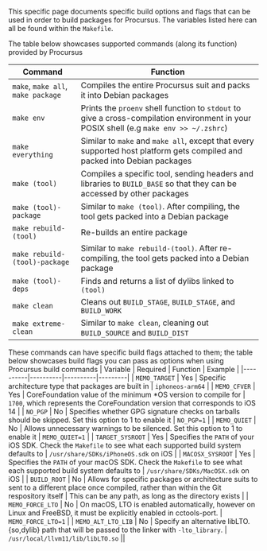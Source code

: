 This specific page documents specific build options and flags that can be used in order to build packages for Procursus. The variables listed here can all be found within the ``Makefile``.

The table below showcases supported commands (along its function) provided by Procursus

| Command | Function |
|---------|----------|
| ``make``, ``make all``, ``make package`` | Compiles the entire Procursus suit and packs it into Debian packages |
| ``make env`` | Prints the ``proenv`` shell function to ``stdout`` to give a cross-compilation environment in your POSIX shell (e.g ``make env >> ~/.zshrc``) |
| ``make everything`` | Similar to ``make`` and ``make all``, except that every supported host platform gets compiled and packed into Debian packages |
| ``make (tool)`` | Compiles a specific tool, sending headers and libraries to ``BUILD_BASE`` so that they can be accessed by other packages |
``make (tool)-package`` | Similar to ``make (tool)``. After compiling, the tool gets packed into a Debian package |
``make rebuild-(tool)`` | Re-builds an entire package |
``make rebuild-(tool)-package`` | Similar to ``make rebuild-(tool)``. After re-compiling, the tool gets packed into a Debian package |
| ``make (tool)-deps`` | Finds and returns a list of dylibs linked to ``(tool)`` |
| ``make clean`` | Cleans out ``BUILD_STAGE``, ``BUILD_STAGE``, and ``BUILD_WORK`` |
| ``make extreme-clean`` | Similar to ``make clean``, cleaning out ``BUILD_SOURCE`` and ``BUILD_DIST`` |

These commands can have specific build flags attached to them; the table below showcases build flags you can pass as options when using Procursus build commands
| Variable | Required | Function | Example |
|----------|----------|----------|---------|
| ``MEMO_TARGET`` | Yes | Specific architecture type that packages are built in | ``iphoneos-arm64`` | 
| ``MEMO_CFVER`` | Yes | CoreFoundation value of the minimum *OS version to compile for | ``1700``, which represents the CoreFoundation version that corresponds to iOS 14 |
| ``NO_PGP`` | No | Specifies whether GPG signature checks on tarballs should be skipped. Set this option to 1 to enable it | ``NO_PGP=1`` |
| ``MEMO_QUIET`` | No | Allows unnecessary warnings to be silenced. Set this option to 1 to enable it | ``MEMO_QUIET=1`` |
| ``TARGET_SYSROOT`` | Yes | Specifies the ``PATH`` of your iOS SDK. Check the ``Makefile`` to see what each supported build system defaults to | ``/usr/share/SDKs/iPhoneOS.sdk`` on iOS |
| ``MACOSX_SYSROOT`` | Yes | Specifies the ``PATH`` of your macOS SDK. Check the ``Makefile`` to see what each supported build system defaults to | ``/usr/share/SDKs/MacOSX.sdk`` on iOS |
| ``BUILD_ROOT`` | No | Allows for specific packages or architecture suits to sent to a different place once compiled, rather than within the Git respository itself | This can be any path, as long as the directory exists |
| ``MEMO_FORCE_LTO`` | No | On macOS, LTO is enabled automatically, however on Linux and FreeBSD, it must be explicitly enabled in cctools-port. | ``MEMO_FORCE_LTO=1`` |
| ``MEMO_ALT_LTO_LIB`` | No | Specify an alternative libLTO.{so,dylib} path that will be passed to the linker with ``-lto_library``. | ``/usr/local/llvm11/lib/libLTO.so`` ||
